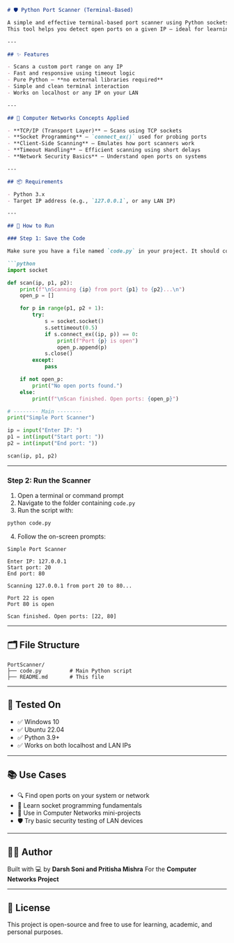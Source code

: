 

````markdown
# 🛡️ Python Port Scanner (Terminal-Based)

A simple and effective terminal-based port scanner using Python sockets.  
This tool helps you detect open ports on a given IP — ideal for learning basic networking and socket programming.

---

## ✨ Features

- Scans a custom port range on any IP
- Fast and responsive using timeout logic
- Pure Python — **no external libraries required**
- Simple and clean terminal interaction
- Works on localhost or any IP on your LAN

---

## 🧠 Computer Networks Concepts Applied

- **TCP/IP (Transport Layer)** — Scans using TCP sockets  
- **Socket Programming** — `connect_ex()` used for probing ports  
- **Client-Side Scanning** — Emulates how port scanners work  
- **Timeout Handling** — Efficient scanning using short delays  
- **Network Security Basics** — Understand open ports on systems  

---

## 📦 Requirements

- Python 3.x
- Target IP address (e.g., `127.0.0.1`, or any LAN IP)

---

## 🚀 How to Run

### Step 1: Save the Code

Make sure you have a file named `code.py` in your project. It should contain the following:

```python
import socket

def scan(ip, p1, p2):
    print(f"\nScanning {ip} from port {p1} to {p2}...\n")
    open_p = []

    for p in range(p1, p2 + 1):
        try:
            s = socket.socket()
            s.settimeout(0.5)
            if s.connect_ex((ip, p)) == 0:
                print(f"Port {p} is open")
                open_p.append(p)
            s.close()
        except:
            pass

    if not open_p:
        print("No open ports found.")
    else:
        print(f"\nScan finished. Open ports: {open_p}")

# -------- Main --------
print("Simple Port Scanner")

ip = input("Enter IP: ")
p1 = int(input("Start port: "))
p2 = int(input("End port: "))

scan(ip, p1, p2)
````

---

### Step 2: Run the Scanner

1. Open a terminal or command prompt
2. Navigate to the folder containing `code.py`
3. Run the script with:

```bash
python code.py
```

4. Follow the on-screen prompts:

```
Simple Port Scanner

Enter IP: 127.0.0.1
Start port: 20
End port: 80

Scanning 127.0.0.1 from port 20 to 80...

Port 22 is open
Port 80 is open

Scan finished. Open ports: [22, 80]
```

---

## 🗂️ File Structure

```
PortScanner/
├── code.py         # Main Python script
├── README.md       # This file
```

---

## 🧪 Tested On

* ✅ Windows 10
* ✅ Ubuntu 22.04
* ✅ Python 3.9+
* ✅ Works on both localhost and LAN IPs

---

## 📚 Use Cases

* 🔍 Find open ports on your system or network
* 🧠 Learn socket programming fundamentals
* 🧪 Use in Computer Networks mini-projects
* 🛡️ Try basic security testing of LAN devices

---

## 👨‍💻 Author

Built with 💻 by **Darsh Soni and Pritisha Mishra**
For the **Computer Networks Project**

---

## 📘 License

This project is open-source and free to use for learning, academic, and personal purposes.

```
